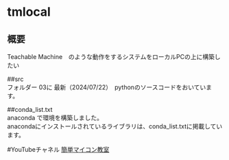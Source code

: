 # tmlocal
## 概要
Teachable Machine　のような動作をするシステムをローカルPCの上に構築したい

##src  
フォルダー 03に 最新（2024/07/22）　pythonのソースコードをおいています。

##conda_list.txt  
anaconda で環境を構築しました。  
anacondaにインストールされているライブラリは、conda_list.txtに掲載しています。

#YouTubeチャネル
[簡単マイコン教室](https://www.youtube.com/@easyMicrobitClassroom)
